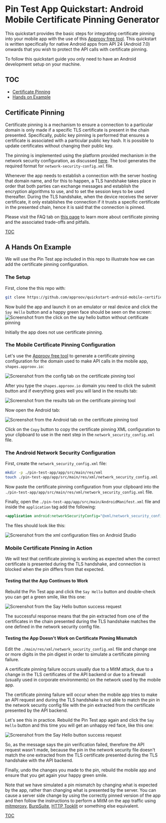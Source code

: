 # Pin Test App Quickstart: Android Mobile Certificate Pinning Generator

This quickstart provides the basic steps for integrating certificate pinning into your mobile app with the use of this [Approov free tool](https://approov.io/tools/static-pinning). This quickstart is written specifically for native Android apps from API 24 (Android 7.0) onwards that you wish to protect the API calls with certificate pinning.

To follow this quickstart guide you only need to have an Android development setup on your machine.


## TOC

* [Certificate Pinning](#certificate-pinning)
* [Hands on Example](#a-hands-on-example)


## Certificate Pinning

Certificate pinning is a mechanism to ensure a connection to a particular domain is only made if a specific TLS certificate is present in the chain presented. Specifically, public key pinning is performed that ensures a certificate is associated with a particular public key hash. It is possible to update certificates without changing their public key.

The pinning is implemented using the platform provided mechanism in the network security configuration, as discussed [here](https://developer.android.com/training/articles/security-config#CertificatePinning). The tool generates the required format for `network-security-config.xml` file.

Whenever the app needs to establish a connection with the server hosting that domain name, and for this to happen, a TLS handshake takes place in order that both parties can exchange messages and establish the encryption algorithms to use, and to set the session keys to be used thereafter. During the TLS handshake, when the device receives the server certificate, it only establishes the connection if it trusts a specific certificate in the presented chain, hence it is said that the connection is pinned.

Please visit the FAQ tab on [this page](https://approov.io/tools/static-pinning) to learn more about certificate pinning and the associated trade-offs and pitfalls.

[TOC](#toc)


## A Hands On Example

We will use the Pin Test app included in this repo to illustrate how we can add the certificate pinning configuration.

### The Setup

First, clone the this repo with:

```bash
git clone https://github.com/approov/quickstart-android-mobile-certificate-pinning.git
```

Now build the app and launch it on an emulator or real device and click the `Say Hello` button and a happy green face should be seen on the screen:
![Screenshot from the click on the say hello button without certificate pinning](./readme-images/say-hello-success-without-certificate-pinning.png)

Initially the app does not use certificate pinning.


### The Mobile Certificate Pinning Configuration

Let's use the [Approov free tool](https://approov.io/tools/static-pinning) to generate a certificate pinning configuration for the domain used to make API calls in the mobile app, `shapes.approov.io`:

![Screenshot from the config tab on the certificate pinning tool](./readme-images/certificate-pinning-tool-config-tab.png)

After you type the `shapes.approov.io` domain you need to click the submit button and if everything goes well you will land in the results tab:

![Screenshot from the results tab on the certificate pinning tool](./readme-images/certificate-pinning-tool-results-tab.png)

Now open the Android tab:

![Screenshot from the Android tab on the certificate pinning tool](./readme-images/certificate-pinning-tool-android-tab.png)

Click on the `Copy` button to copy the certificate pinning XML configuration to your clipboard to use in the next step in the `network_security_config.xml` file.


### The Android Network Security Configuration

First, create the `network_security_config.xml` file:

```bash
mkdir -p ./pin-test-app/app/src/main/res/xml
touch ./pin-test-app/app/src/main/res/xml/network_security_config.xml
```

Now paste the certificate pinning configuration from your clipboard into the `./pin-test-app/app/src/main/res/xml/network_security_config.xml` file.

Finally, open the `./pin-test-app/app/src/main/AndroidManifest.xml` file and inside the `application` tag add the following:

```xml
<application android:networkSecurityConfig="@xml/network_security_config"/>

```

The files should look like this:

![Screenshot from the xml configuration files on Android Studio](./readme-images/android-configuration-files.png)

### Mobile Certificate Pinning in Action

We will test that certificate pinning is working as expected when the correct certificate is presented during the TLS handshake, and connection is blocked when the pin differs from that expected.

#### Testing that the App Continues to Work

Rebuild the Pin Test app and click the `Say Hello` button and double-check you can get a green smile, like this one:

![Screenshot from the Say Hello button success request ](./readme-images/say-hello-certificate-pinning-success.png)

The successful response means that the pin extracted from one of the certificates in the chain presented during the TLS handshake matches the one defined in the network security config file.

#### Testing the App Doesn't Work on Certificate Pinning Mismatch

Edit the `./main/res/xml/network_security_config.xml` file and change one or more digits in the pin digest in order to simulate a certificate pinning failure.

A certificate pinning failure occurs usually due to a MitM attack, due to a change in the TLS certificates of the API backend or due to a firewall (usually used in corporate environments) on the network used by the mobile app.

The certificate pinning failure will occur when the mobile app tries to make an API request and during the TLS handshake is not able to match the pin in the network security config file with the pin extracted from the certificate presented by the API backend.

Let's see this in practice. Rebuild the Pin Test app again and click the `Say Hello` button and this time you will get an unhappy red face, like this one:

![Screenshot from the Say Hello button success request ](./readme-images/say-hello-certificate-pinning-failure.png)

So, as the message says the pin verification failed, therefore the API request wasn't made, because the pin in the network security file doesn't match the one extracted from the TLS certificate presented during the TLS handshake with the API backend.

Finally, undo the changes you made to the pin, rebuild the mobile app and ensure that you get again your happy green smile.

Note that we have simulated a pin mismatch by changing what is expected by the app, rather than changing what is presented by the server. You can cause a server side change by using the correctly pinned version of the app and then follow the instructions to perform a MitM on the app traffic using [mitmproxy](https://mitmproxy.org/), [BurpSuite](https://portswigger.net/burp), [HTTP Tooklit](https://httptoolkit.tech/) or something else equivalent.

[TOC](#toc)
